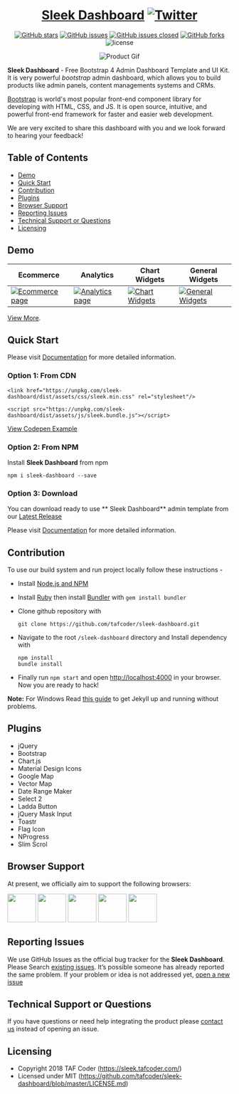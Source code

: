 <div align="center">

# <a href="https://sleek.tafcoder.com/" target="_blank" rel="noopener noreferrer">Sleek Dashboard</a> [![Twitter](https://img.shields.io/twitter/url/https/github.com/tafcoder/sleek-dashboard.svg?style=social)](https://twitter.com/intent/tweet?text=Wow:&url=https%3A%2F%2Fgithub.com%2Ftafcoder%2Fsleek-dashboard)

</div>

<div align="center">

[![GitHub stars](https://img.shields.io/github/stars/tafcoder/sleek-dashboard.svg)](https://github.com/tafcoder/sleek-dashboard/stargazers)
[![GitHub issues](https://img.shields.io/github/issues/tafcoder/sleek-dashboard.svg)](https://github.com/tafcoder/sleek-dashboard/issues) 
[![GitHub issues closed](https://img.shields.io/github/issues-closed-raw/tafcoder/sleek-dashboard.svg?maxAge=2592000)]() 
[![GitHub forks](https://img.shields.io/github/forks/tafcoder/sleek-dashboard.svg)](https://github.com/tafcoder/sleek-dashboard/network)
![license](https://img.shields.io/badge/license-MIT-blue.svg)

</div>

<div align="center">

![Product Gif](src/assets/img/github/sleek.gif)

</div>

**Sleek Dashboard** - Free Bootstrap 4 Admin Dashboard Template and UI Kit. It is very powerful *bootstrap* admin dashboard, which allows you to build products like admin panels, content managements systems and CRMs.

[Bootstrap](https://getbootstrap.com/) is world's most popular front-end component library for developing with HTML, CSS, and JS. It is open source, intuitive, and powerful front-end framework for faster and easier web development.

We are very excited to share this dashboard with you and we look forward to hearing your feedback!


## Table of Contents

- [Demo](#demo)
- [Quick Start](#quick-start)
- [Contribution](#contribution)
- [Plugins](#plugins)
- [Browser Support](#browser-support)
- [Reporting Issues](#reporting-issues)
- [Technical Support or Questions](#technical-support-or-questions)
- [Licensing](#licensing)

## Demo

| Ecommerce  | Analytics  | Chart Widgets  | General Widgets  |
|---|---|---|---|
| [![Ecommerce page](src/assets/img/github/ecommerce.png)](https://sleek.tafcoder.com/)  | [![Analytics page](src/assets/img/github/analytics.png)](https://sleek.tafcoder.com/analytics.html) | [![Chart Widgets](src/assets/img/github/chart-widgets.png)](https://sleek.tafcoder.com/chart-widget.html) | [![General Widgets](src/assets/img/github/general-widgets.png)](https://sleek.tafcoder.com/general-widget.html)

[View More](https://sleek.tafcoder.com/).

## Quick Start
Please visit [Documentation](https://sleek.tafcoder.com/installation.html) for more detailed information.

### Option 1: From CDN
```
<link href="https://unpkg.com/sleek-dashboard/dist/assets/css/sleek.min.css" rel="stylesheet"/>
```
```
<script src="https://unpkg.com/sleek-dashboard/dist/assets/js/sleek.bundle.js"></script>
```
[View Codepen Example](https://codepen.com/)

### Option 2: From NPM
Install **Sleek Dashboard** from npm
```
npm i sleek-dashboard --save
```

### Option 3: Download
You can download ready to use ** Sleek Dashboard** admin template from our [Latest Release](https://github.com/tafcoder/sleek-dashboard/releases)

Please visit [Documentation](https://sleek.tafcoder.com/installation.html) for more detailed information.

## Contribution
To use our build system and run project locally follow these instructions -

- Install [Node.js and NPM](https://nodejs.org)
- Install [Ruby](https://www.ruby-lang.org/en/documentation/installation/) then install [Bundler](https://bundler.io/) with `gem install bundler`

- Clone github repository with
  ```
  git clone https://github.com/tafcoder/sleek-dashboard.git
  ```


- Navigate to the root `/sleek-dashboard` directory and Install dependency with
  ```
  npm install
  bundle install
  ```

- Finally run `npm start` and open [http://localhost:4000](http://localhost:4000) in your browser. Now you are ready to hack! 

 **Note:** For Windows Read [this guide](https://jekyllrb.com/docs/windows/) to get Jekyll up and running without problems.


## Plugins
* jQuery
* Bootstrap
* Chart.js
* Material Design Icons
* Google Map
* Vector Map
* Date Range Maker
* Select 2
* Ladda Button
* jQuery Mask Input
* Toastr
* Flag Icon
* NProgress
* Slim Scrol


## Browser Support

At present, we officially aim to support the following browsers:

<img src="src/assets/img/github/chrome.png" width="64" height="64"> <img src="src/assets/img/github/firefox.png" width="64" height="64"> <img src="src/assets/img/github/edge.png" width="64" height="64"> <img src="src/assets/img/github/safari.png" width="64" height="64"> <img src="src/assets/img/github/opera.png" width="64" height="64">

## Reporting Issues

We use GitHub Issues as the official bug tracker for the **Sleek Dashboard**. Please Search [existing issues](https://github.com/tafcoder/sleek-dashboard/issues). It’s possible someone has already reported the same problem.
If your problem or idea is not addressed yet, [open a new issue](https://github.com/tafcoder/sleek-dashboard/issues)

## Technical Support or Questions

If you have questions or need help integrating the product please [contact us](mailto:hello@tafcoder.com) instead of opening an issue.

## Licensing

- Copyright 2018 TAF Coder (https://sleek.tafcoder.com/)
- Licensed under MIT (https://github.com/tafcoder/sleek-dashboard/blob/master/LICENSE.md)
